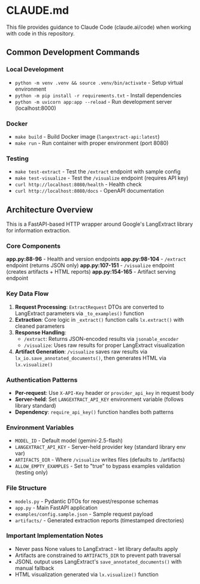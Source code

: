 # CLAUDE.md

This file provides guidance to Claude Code (claude.ai/code) when working with code in this repository.

## Common Development Commands

### Local Development
- `python -m venv .venv && source .venv/bin/activate` - Setup virtual environment
- `python -m pip install -r requirements.txt` - Install dependencies
- `python -m uvicorn app:app --reload` - Run development server (localhost:8000)

### Docker
- `make build` - Build Docker image (`langextract-api:latest`)
- `make run` - Run container with proper environment (port 8080)

### Testing
- `make test-extract` - Test the `/extract` endpoint with sample config
- `make test-visualize` - Test the `/visualize` endpoint (requires API key)
- `curl http://localhost:8080/health` - Health check
- `curl http://localhost:8080/docs` - OpenAPI documentation

## Architecture Overview

This is a FastAPI-based HTTP wrapper around Google's LangExtract library for information extraction.

### Core Components

**app.py:88-96** - Health and version endpoints
**app.py:98-104** - `/extract` endpoint (returns JSON only)
**app.py:107-151** - `/visualize` endpoint (creates artifacts + HTML reports)
**app.py:154-165** - Artifact serving endpoint

### Key Data Flow

1. **Request Processing**: `ExtractRequest` DTOs are converted to LangExtract parameters via `_to_examples()` function
2. **Extraction**: Core logic in `_extract()` function calls `lx.extract()` with cleaned parameters
3. **Response Handling**: 
   - `/extract`: Returns JSON-encoded results via `jsonable_encoder`
   - `/visualize`: Uses raw results for proper LangExtract visualization
4. **Artifact Generation**: `/visualize` saves raw results via `lx_io.save_annotated_documents()`, then generates HTML via `lx.visualize()`

### Authentication Patterns

- **Per-request**: Use `X-API-Key` header or `provider_api_key` in request body
- **Server-held**: Set `LANGEXTRACT_API_KEY` environment variable (follows library standard)
- **Dependency**: `require_api_key()` function handles both patterns

### Environment Variables

- `MODEL_ID` - Default model (gemini-2.5-flash)
- `LANGEXTRACT_API_KEY` - Server-held provider key (standard library env var)
- `ARTIFACTS_DIR` - Where `/visualize` writes files (defaults to ./artifacts)
- `ALLOW_EMPTY_EXAMPLES` - Set to "true" to bypass examples validation (testing only)

### File Structure

- `models.py` - Pydantic DTOs for request/response schemas
- `app.py` - Main FastAPI application
- `examples/config.sample.json` - Sample request payload
- `artifacts/` - Generated extraction reports (timestamped directories)

### Important Implementation Notes

- Never pass None values to LangExtract - let library defaults apply
- Artifacts are constrained to `ARTIFACTS_DIR` to prevent path traversal
- JSONL output uses LangExtract's `save_annotated_documents()` with manual fallback
- HTML visualization generated via `lx.visualize()` function